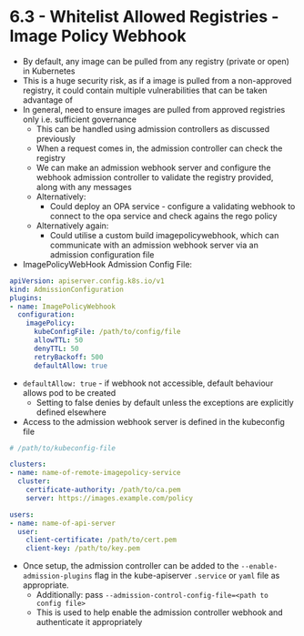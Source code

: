 # 6.3 - Whitelist Allowed Registries - Image Policy Webhook

- By default, any image can be pulled from any registry (private or open) in Kubernetes
- This is a huge security risk, as if a image is pulled from a non-approved registry, it could contain multiple vulnerabilities that can be taken advantage of
- In general, need to ensure images are pulled from approved registries only i.e.
sufficient governance
  - This can be handled using admission controllers as discussed previously
  - When a request comes in, the admission controller can check the registry
  - We can make an admission webhook server and configure the webhook admission controller to validate the registry provided, along with any messages
  - Alternatively:
    - Could deploy an OPA service - configure a validating webhook to connect to the opa service and check agains the rego policy
  - Alternatively again:
    - Could utilise a custom build imagepolicywebhook, which can communicate with an admission webhook server via an admission configuration file
- ImagePolicyWebHook Admission Config File:

```yaml
apiVersion: apiserver.config.k8s.io/v1
kind: AdmissionConfiguration
plugins:
- name: ImagePolicyWebhook
  configuration:
    imagePolicy:
      kubeConfigFile: /path/to/config/file
      allowTTL: 50
      denyTTL: 50
      retryBackoff: 500
      defaultAllow: true
```

- `defaultAllow: true` - if webhook not accessible, default behaviour allows pod to be created
  - Setting to false denies by default unless the exceptions are explicitly defined elsewhere
- Access to the admission webhook server is defined in the kubeconfig file

```yaml
# /path/to/kubeconfig-file

clusters:
- name: name-of-remote-imagepolicy-service
  cluster:
    certificate-authority: /path/to/ca.pem
    server: https://images.example.com/policy

users:
- name: name-of-api-server
  user:
    client-certificate: /path/to/cert.pem
    client-key: /path/to/key.pem
```

- Once setup, the admission controller can be added to the
`--enable-admission-plugins` flag in the kube-apiserver `.service` or `yaml` file as appropriate.
  - Additionally: pass `--admission-control-config-file=<path to config file>`
  - This is used to help enable the admission controller webhook and authenticate it appropriately
